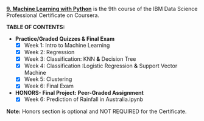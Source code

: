 [**9. Machine Learning with Python**](https://www.coursera.org/learn/machine-learning-with-python) is the 9th course of the IBM Data Science Professional Certificate on Coursera.

**TABLE OF CONTENTS:**

- **Practice/Graded Quizzes & Final Exam**
  - [x] Week 1: Intro to Machine Learning
  - [x] Week 2: Regression
  - [x] Week 3: Classification: KNN **&** Decision Tree
  - [x] Week 4: Classification :Logistic Regression **&** Support Vector Machine
  - [x] Week 5: Clustering
  - [x] Week 6: Final Exam
- **HONORS- Final Project: Peer-Graded Assignment**
  - [X] Week 6: Prediction of Rainfall in Australia.ipynb
 
**Note:** Honors section is optional and NOT REQUIRED for the Certificate.
